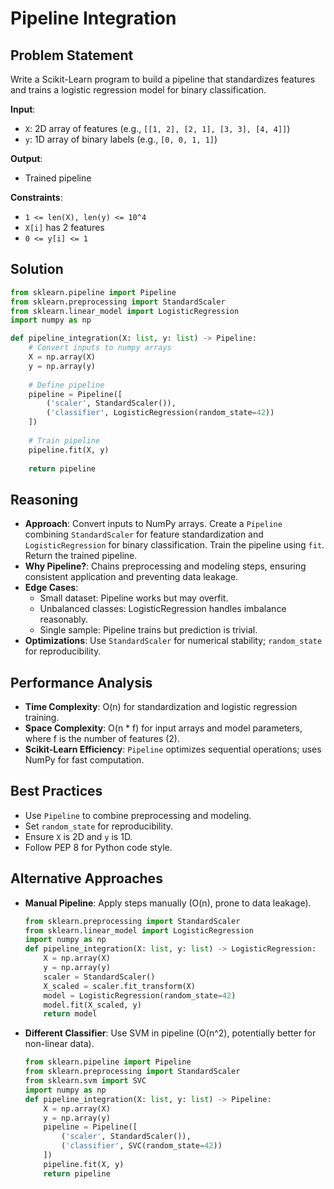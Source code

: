 # Pipeline Integration

## Problem Statement
Write a Scikit-Learn program to build a pipeline that standardizes features and trains a logistic regression model for binary classification.

**Input**:
- `X`: 2D array of features (e.g., `[[1, 2], [2, 1], [3, 3], [4, 4]]`)
- `y`: 1D array of binary labels (e.g., `[0, 0, 1, 1]`)

**Output**:
- Trained pipeline

**Constraints**:
- `1 <= len(X), len(y) <= 10^4`
- `X[i]` has 2 features
- `0 <= y[i] <= 1`

## Solution
```python
from sklearn.pipeline import Pipeline
from sklearn.preprocessing import StandardScaler
from sklearn.linear_model import LogisticRegression
import numpy as np

def pipeline_integration(X: list, y: list) -> Pipeline:
    # Convert inputs to numpy arrays
    X = np.array(X)
    y = np.array(y)
    
    # Define pipeline
    pipeline = Pipeline([
        ('scaler', StandardScaler()),
        ('classifier', LogisticRegression(random_state=42))
    ])
    
    # Train pipeline
    pipeline.fit(X, y)
    
    return pipeline
```

## Reasoning
- **Approach**: Convert inputs to NumPy arrays. Create a `Pipeline` combining `StandardScaler` for feature standardization and `LogisticRegression` for binary classification. Train the pipeline using `fit`. Return the trained pipeline.
- **Why Pipeline?**: Chains preprocessing and modeling steps, ensuring consistent application and preventing data leakage.
- **Edge Cases**:
  - Small dataset: Pipeline works but may overfit.
  - Unbalanced classes: LogisticRegression handles imbalance reasonably.
  - Single sample: Pipeline trains but prediction is trivial.
- **Optimizations**: Use `StandardScaler` for numerical stability; `random_state` for reproducibility.

## Performance Analysis
- **Time Complexity**: O(n) for standardization and logistic regression training.
- **Space Complexity**: O(n * f) for input arrays and model parameters, where f is the number of features (2).
- **Scikit-Learn Efficiency**: `Pipeline` optimizes sequential operations; uses NumPy for fast computation.

## Best Practices
- Use `Pipeline` to combine preprocessing and modeling.
- Set `random_state` for reproducibility.
- Ensure `X` is 2D and `y` is 1D.
- Follow PEP 8 for Python code style.

## Alternative Approaches
- **Manual Pipeline**: Apply steps manually (O(n), prone to data leakage).
  ```python
  from sklearn.preprocessing import StandardScaler
  from sklearn.linear_model import LogisticRegression
  import numpy as np
  def pipeline_integration(X: list, y: list) -> LogisticRegression:
      X = np.array(X)
      y = np.array(y)
      scaler = StandardScaler()
      X_scaled = scaler.fit_transform(X)
      model = LogisticRegression(random_state=42)
      model.fit(X_scaled, y)
      return model
  ```
- **Different Classifier**: Use SVM in pipeline (O(n^2), potentially better for non-linear data).
  ```python
  from sklearn.pipeline import Pipeline
  from sklearn.preprocessing import StandardScaler
  from sklearn.svm import SVC
  import numpy as np
  def pipeline_integration(X: list, y: list) -> Pipeline:
      X = np.array(X)
      y = np.array(y)
      pipeline = Pipeline([
          ('scaler', StandardScaler()),
          ('classifier', SVC(random_state=42))
      ])
      pipeline.fit(X, y)
      return pipeline
  ```